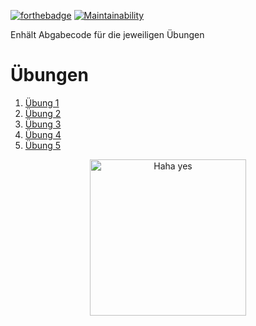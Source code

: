 [![forthebadge](https://forthebadge.com/images/badges/made-with-java.svg)](https://forthebadge.com)
[![Maintainability](https://api.codeclimate.com/v1/badges/206089f1a80d8559b5cf/maintainability)](https://codeclimate.com/github/nimarion/PIB-PR1/maintainability)

Enhält Abgabecode für die jeweiligen Übungen

# Übungen
1. [Übung 1](src/ueb01)
1. [Übung 2](src/ueb02)
1. [Übung 3](src/ueb03)
1. [Übung 4](src/ueb04)
1. [Übung 5](src/ueb05)


<p align="center">
  <img alt="Haha yes " width="250px" src="https://i.imgur.com/5bXJeZt.png">
  <br>
</p>
